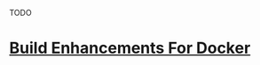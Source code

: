 TODO

# [Build Enhancements For Docker](https://docs.docker.com/develop/develop-images/build_enhancements/)
